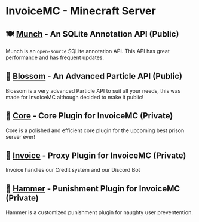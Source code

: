 # InvoiceMC - Minecraft Server

## 🍽️ [Munch](https://github.com/InvoiceMC/Munch) - An SQLite Annotation API (Public)

Munch is an `open-source` SQLite annotation API. This API has great performance and has frequent updates.

## 🌸 [Blossom](https://github.com/InvoiceMC/Blossom) - An Advanced Particle API (Public)

Blossom is a very advanced Particle API to suit all your needs, this was made for InvoiceMC although decided to make it public!

## 💯 [Core](https://github.com/InvoiceMC/Core) - Core Plugin for InvoiceMC (Private)

Core is a polished and efficient core plugin for the upcoming best prison server ever!

## 🧐 [Invoice](https://github.com/InvoiceMC/Invoice) - Proxy Plugin for InvoiceMC (Private)

Invoice handles our Credit system and our Discord Bot

## 🔨 [Hammer](https://github.com/InvoiceMC/Hammer) - Punishment Plugin for InvoiceMC (Private)

Hammer is a customized punishment plugin for naughty user preventention.
